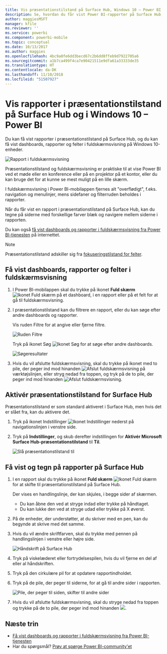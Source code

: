 ```yaml
---
title: Vis præsentationstilstand på Surface Hub, Windows 10 – Power BI
description: Se, hvordan du får vist Power BI-rapporter på Surface Hub, og hvordan du får vist Power BI-dashboards, -rapporter og -felter i fuldskærmsvisning på Windows 10-enheder.
author: maggiesMSFT
manager: kfile
ms.reviewer: ''
ms.service: powerbi
ms.component: powerbi-mobile
ms.topic: conceptual
ms.date: 10/13/2017
ms.author: maggies
ms.openlocfilehash: 4bc9a0fe6dd3becd67c2b6dd8ffeb9d7922705a6
ms.sourcegitcommit: a1b7ca499f4ca7e90421511e9dfa61a33333de35
ms.translationtype: HT
ms.contentlocale: da-DK
ms.lasthandoff: 11/10/2018
ms.locfileid: "51507927"
---
```

# <a name="view-reports-in-presentation-mode-on-surface-hub-and-windows-10---power-bi"></a>Vis rapporter i præsentationstilstand på Surface Hub og i Windows 10 – Power BI
Du kan få vist rapporter i præsentationstilstand på Surface Hub, og du kan få vist dashboards, rapporter og felter i fuldskærmsvisning på Windows 10-enheder. 

![Rapport i fuldskærmsvisning](./media/mobile-windows-10-app-presentation-mode/power-bi-presentation-mode.png)

Præsentationstilstand og fuldskærmsvisning er praktiske til at vise Power BI ved et møde eller en konference eller på en projektor på et kontor, eller du kan bruge det for at kunne se mest muligt på en lille skærm. 

I fuldskærmsvisning i Power BI-mobilappen fjernes alt "overflødigt", f.eks. navigation og menulinjer, mens sidefaner og filterruden beholdes i rapporter.

Når du får vist en rapport i præsentationstilstand på Surface Hub, kan du tegne på siderne med forskellige farver blæk og navigere mellem siderne i rapporten.

Du kan også [få vist dashboards og rapporter i fuldskærmsvisning fra Power BI-tjenesten](../end-user-focus.md) på internettet.

> [!NOTE]
> Præsentationstilstand adskiller sig fra [fokuseringstilstand for felter](mobile-tiles-in-the-mobile-apps.md).
> 
> 

## <a name="display-dashboards-reports-and-tiles-in-full-screen-mode"></a>Få vist dashboards, rapporter og felter i fuldskærmsvisning
1. I Power BI-mobilappen skal du trykke på ikonet **Fuld skærm**  ![Ikonet Fuld skærm](././media/mobile-windows-10-app-presentation-mode/power-bi-full-screen-icon.png) på et dashboard, i en rapport eller på et felt for at gå til fuldskærmsvisning.
2. I præsentationstilstand kan du filtrere en rapport, eller du kan søge efter andre dashboards og rapporter.
   
    Vis ruden Filtre for at angive eller fjerne filtre.
   
    ![Ruden Filtre](./media/mobile-windows-10-app-presentation-mode/power-bi-windows-10-presentation-filter.png)
   
     Tryk på ikonet Søg ![Ikonet Søg](./media/mobile-windows-10-app-presentation-mode/power-bi-windows-10-presentation-search-icon.png) for at søge efter andre dashboards.
   
    ![Søgeresultater](./media/mobile-windows-10-app-presentation-mode/power-bi-windows-10-search.png)
3. Hvis du vil afslutte fuldskærmsvisning, skal du trykke på ikonet med to pile, der peger ind mod hinanden ![Afslut fuldskærmsvisning](./media/mobile-windows-10-app-presentation-mode/power-bi-windows-10-exit-full-screen-icon.png) på værktøjslinjen, eller stryg nedad fra toppen, og tryk på de to pile, der peger ind mod hinanden ![Afslut fuldskærmsvisning](./media/mobile-windows-10-app-presentation-mode/power-bi-windows-10-exit-full-screen-hub-icon.png).

## <a name="turn-on-presentation-mode-for-surface-hub"></a>Aktivér præsentationstilstand for Surface Hub
Præsentationstilstand er som standard aktiveret i Surface Hub, men hvis det er slået fra, kan du aktivere det.

1. Tryk på ikonet Indstillinger ![Ikonet Indstillinger](./media/mobile-windows-10-app-presentation-mode/power-bi-settings-icon.png) nederst på navigationslinjen i venstre side.
2. Tryk på **Indstillinger**, og skub derefter indstillingen for **Aktivér Microsoft Surface Hub-præsentationstilstand** til **Til**.
   
    ![Slå præsentationstilstand til](./media/mobile-windows-10-app-presentation-mode/power-bi-turn-on-presentation-mode.png)

## <a name="display-and-draw-on-reports-on-surface-hub"></a>Få vist og tegn på rapporter på Surface Hub
1. I en rapport skal du trykke på ikonet **Fuld skærm** ![Ikonet Fuld skærm](././media/mobile-windows-10-app-presentation-mode/power-bi-full-screen-icon.png) for at skifte til præsentationstilstand på Surface Hub.
   
    Der vises en handlingslinje, der kan skjules, i begge sider af skærmen. 
   
   * Du kan åbne den ved at stryge indad eller trykke på håndtaget.
   * Du kan lukke den ved at stryge udad eller trykke på X øverst.
2. På de enheder, der understøtter, at du skriver med en pen, kan du begynde at skrive med det samme. 
3. Hvis du vil ændre skriftfarven, skal du trykke med pennen på handlingslinjen i venstre eller højre side.
   
    ![Håndskrift på Surface Hub](./media/mobile-windows-10-app-presentation-mode/power-bi-windows-10-surface-hub-ink.png)
4. Tryk på viskelæderet eller fortrydelsespilen, hvis du vil fjerne en del af eller al håndskriften.
5. Tryk på den cirkulære pil for at opdatere rapportindholdet.
6. Tryk på de pile, der peger til siderne, for at gå til andre sider i rapporten.
   
    ![Pile, der peger til siden, skifter til andre sider](./media/mobile-windows-10-app-presentation-mode/power-bi-windows-10-surface-hub-arrows.png)
7. Hvis du vil afslutte fuldskærmsvisning, skal du stryge nedad fra toppen og trykke på de to pile, der peger ind mod hinanden ![](./media/mobile-windows-10-app-presentation-mode/power-bi-windows-10-exit-full-screen-hub-icon.png).

## <a name="next-steps"></a>Næste trin
* [Få vist dashboards og rapporter i fuldskærmsvisning fra Power BI-tjenesten](../end-user-focus.md)
* Har du spørgsmål? [Prøv at spørge Power BI-community'et](http://community.powerbi.com/)

